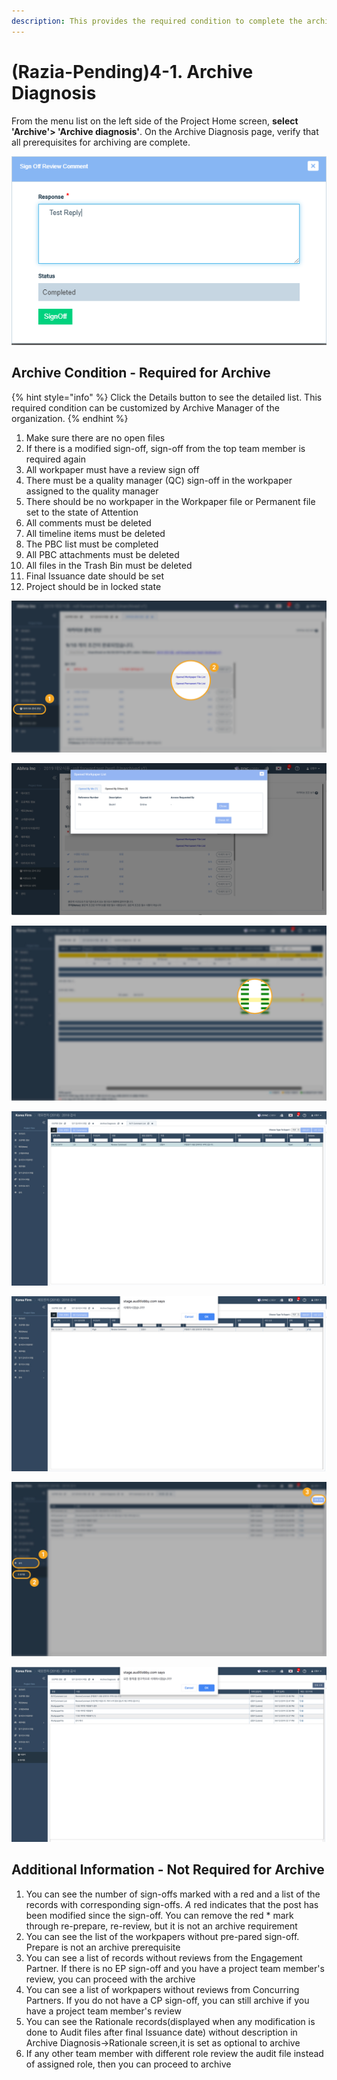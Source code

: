 ```yaml
---
description: This provides the required condition to complete the archive process
---
```


# \(Razia-Pending\)4-1. Archive Diagnosis

From the menu list on the left side of the Project Home screen, **select 'Archive'&gt; 'Archive diagnosis'**. On the Archive Diagnosis page, verify that all prerequisites for archiving are complete.

![](../../../.gitbook/assets/image%20%286%29.png)

## Archive Condition - Required for Archive

{% hint style="info" %}
Click the Details button to see the detailed list. This required condition can be customized by Archive Manager of the organization.
{% endhint %}

1. Make sure there are no open files
2. If there is a modified sign-off, sign-off from the top team member is required again
3. All workpaper must have a review sign off
4. There must be a quality manager \(QC\) sign-off in the workpaper assigned to the quality manager
5. There should be no workpaper in the Workpaper file or Permanent file set to the state of Attention
6. All comments must be deleted
7. All timeline items must be deleted
8. The PBC list must be completed
9. All PBC attachments must be deleted
10. All files in the Trash Bin must be deleted
11. Final Issuance date should be set
12. Project should be in locked state

![1. &#xC5F4;&#xB824;&#xC788;&#xB294; &#xD30C;&#xC77C;&#xC774; &#xC5C6;&#xC5B4;&#xC57C; &#xD569;&#xB2C8;&#xB2E4;.](../../../.gitbook/assets/9-1.png)

![1. &#xC5F4;&#xB824;&#xC788;&#xB294; &#xD30C;&#xC77C;&#xC774; &#xC5C6;&#xC5B4;&#xC57C; &#xD569;&#xB2C8;&#xB2E4;.](../../../.gitbook/assets/6.png)

![5. &#xB2F9;&#xAE30;&#xAC10;&#xC0AC;&#xC870;&#xC11C; &#xB610;&#xB294; &#xC601;&#xAD6C;&#xC870;&#xC11C; &#xC911; Attention \(&#xC8FC;&#xC758;\) &#xC0C1;&#xD0DC;&#xB85C; &#xC124;&#xC815;&#xB41C; &#xC870;&#xC11C;&#xAC00; &#xC5C6;&#xC5B4;&#xC57C; &#xD569;&#xB2C8;&#xB2E4;.](../../../.gitbook/assets/4-2-archive_prepare_2.jpg)

![6. &#xCF54;&#xBA58;&#xD2B8;&#xAC00; &#xBAA8;&#xB450; &#xC0AD;&#xC81C;&#xB418;&#xC5B4;&#xC57C; &#xD569;&#xB2C8;&#xB2E4;. ](../../../.gitbook/assets/4-2-archive_prepare_3.jpg)

![6. &#xCF54;&#xBA58;&#xD2B8;&#xAC00; &#xBAA8;&#xB450; &#xC0AD;&#xC81C;&#xB418;&#xC5B4;&#xC57C; &#xD569;&#xB2C8;&#xB2E4;. ](../../../.gitbook/assets/4-2-archive_prepare_4.jpg)

![10. &#xD734;&#xC9C0;&#xD1B5;&#xC758; &#xBAA8;&#xB4E0; &#xD30C;&#xC77C;&#xC774; &#xC0AD;&#xC81C;&#xB418;&#xC5B4;&#xC57C; &#xD569;&#xB2C8;&#xB2E4;.](../../../.gitbook/assets/4-2-archive_prepare_6.jpg)

![10. &#xD734;&#xC9C0;&#xD1B5;&#xC758; &#xBAA8;&#xB4E0; &#xD30C;&#xC77C;&#xC774; &#xC0AD;&#xC81C;&#xB418;&#xC5B4;&#xC57C; &#xD569;&#xB2C8;&#xB2E4;.](../../../.gitbook/assets/4-2-archive_prepare_7.jpg)

## Additional Information -  Not Required for Archive 

1. You can see the number of sign-offs marked with a red and a list of the records with corresponding sign-offs. _A_ red  indicates that the post has been modified since the sign-off. You can remove the red \* mark through re-prepare, re-review, but it is not an archive requirement
2. You can see the list of the workpapers without pre-pared sign-off. Prepare is not an archive prerequisite
3. You can see a list of records without reviews from the Engagement Partner. If there is no EP sign-off and you have a project team member's review, you can proceed with the archive
4. You can see a list of workpapers without reviews from Concurring Partners. If you do not have a CP sign-off, you can still archive if you have a project team member's review
5. You can see the Rationale records\(displayed when any modification is done to Audit files after final Issuance date\)  without description in Archive Diagnosis-&gt;Rationale screen,it is set as optional to archive
6. If any other team member with different role  review the audit file instead of assigned role, then you can proceed to archive

